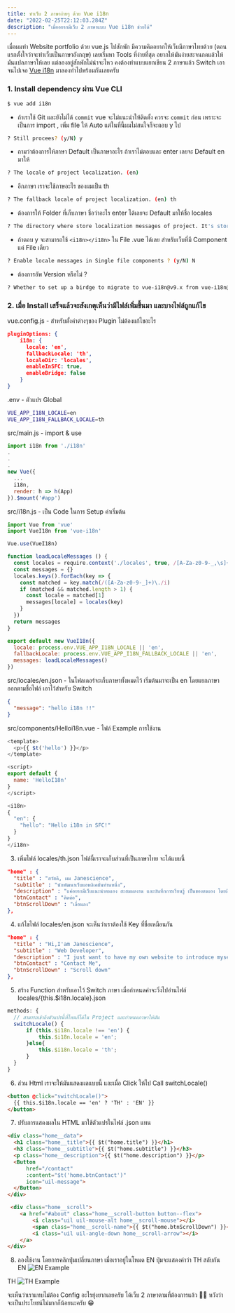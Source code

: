 ```yaml
---
title: ทำเว็บ 2 ภาษาง่ายๆ ด้วย Vue i18n
date: "2022-02-25T22:12:03.284Z"
description: "เมื่ออยากมีเว็บ 2 ภาษาแบบ Vue i18n ช่วยได้"
---
```


เมื่อผมทำ Website portfolio ด้วย vue.js ไปสักพัก มีความคิดอยากให้เว็บมีภาษาไทยด้วย (ตอนแรกตั้งใจว่าจะทำเว็บเป็นภาษาอังกฤษ) เลยเริ่มหา Tools ที่ง่ายที่สุด อยากให้มันง่ายสะจนกดแล้วให้มันแปลภาษาให้เลย แต่ลองอยู่สักพักไม่น่าจะไหว คงต้องทำแบบแยกเขียน 2 ภาษาแล้ว Switch เอา จนไปเจอ [Vue i18n](https://kazupon.github.io/vue-i18n/installation.html#compatibility-note) มาลองทำไปพร้อมกันเลยครับ

### 1. Install dependency ผ่าน Vue CLI

```bash
$ vue add i18n
```

- ถ้าเราใช้ Git และยังไม่ได้ `commit` vue จะไม่แนะนำให้ติดตั้ง ควรจะ `commit` ก่อน เพราะจะเป็นการ import , เพิ่ม file ให้ Auto แต่ในที่นี้ผมไม่สนใจก็จะตอบ y ไป
```bash
? Still procees? (y/N) y
```

- ถามว่าต้องการให้ภาษา Default เป็นภาษาอะไร ถ้าเราไม่ตอบและ enter เลยจะ Default en มาให้

```bash
? The locale of project localization. (en) 
```

- อีกภาษา เราจะใช้ภาษอะไร ของผมเป็น th
```bash
? The fallback locale of project localization. (en) th
```

- ต้องการให้ Folder ที่เก็บภาษา ชื่อว่าอะไร enter ได้เลยจะ Default มาให้ชื่อ locales
```bash
? The directory where store localization messages of project. It's stored under `src` directory. (locales)
```

- ถ้าตอบ y จะสามารถใช้ `<i18n></i18n>` ใน File .vue ได้เลย สำหรับเว็บที่มี Component แค่ File เดียว
```bash
? Enable locale messages in Single file components ? (y/N) N 
```

- ต้องการอัพ Version หรือไม่ ?
```bash
? Whether to set up a birdge to migrate to vue-i18n@v9.x from vue-i18n@v8.26 ? (y/N) N
```


### 2. เมื่อ Install เสร็จแล้วจะสังเกตุเห็นว่ามีไฟล์เพิ่มขึ้นมา และบางไฟล์ถูกแก้ไข

vue.config.js - สำหรับตั้งค่าต่างๆของ Plugin ไม่ต้องแก้ไขอะไร

```json
pluginOptions: {
    i18n: {
      locale: 'en',
      fallbackLocale: 'th',
      localeDir: 'locales',
      enableInSFC: true,
      enableBridge: false
    }
}
```

.env - ตัวแปร Global

```bash
VUE_APP_I18N_LOCALE=en
VUE_APP_I18N_FALLBACK_LOCALE=th

```

src/main.js - import & use

```js
import i18n from './i18n'
.
.
.
new Vue({
  ...
  i18n,
  render: h => h(App)
}).$mount('#app')
```

src/i18n.js - เป็น Code ในการ Setup ค่าเริ่มต้น

```js
import Vue from 'vue'
import VueI18n from 'vue-i18n'

Vue.use(VueI18n)

function loadLocaleMessages () {
  const locales = require.context('./locales', true, /[A-Za-z0-9-_,\s]+\.json$/i)
  const messages = {}
  locales.keys().forEach(key => {
    const matched = key.match(/([A-Za-z0-9-_]+)\./i)
    if (matched && matched.length > 1) {
      const locale = matched[1]
      messages[locale] = locales(key)
    }
  })
  return messages
}

export default new VueI18n({
  locale: process.env.VUE_APP_I18N_LOCALE || 'en',
  fallbackLocale: process.env.VUE_APP_I18N_FALLBACK_LOCALE || 'en',
  messages: loadLocaleMessages()
})

```

src/locales/en.json - ในโฟลเดอร์จะเก็บภาษาทั้งหมดไว้ เริ่มต้นมาจะเป็น en โดยแยกภาษาออกตามชื่อไฟล์ เอาไว้สำหรับ Switch


```json
{
  "message": "hello i18n !!"
}
```

src/components/Helloi18n.vue - ไฟล์ Example การใช้งาน
```js
<template>
  <p>{{ $t('hello') }}</p>
</template>

<script>
export default {
  name: 'HelloI18n'
}
</script>

<i18n>
{
  "en": {
    "hello": "Hello i18n in SFC!"
  }
}
</i18n>

```

3. เพิ่มไฟล์ locales/th.json ไฟล์นี้เราจะเก็บส่วนที่เป็นภาษาไทย จะได้แบบนี้
  
```json
"home" : {
  "title" : "สวัสดี, ผม Janescience",
  "subtitle" : "นักพัฒนาเว็บแอพลิเคชั่นท่านหนึ่ง",
  "description" : "แค่อยากมีเว็บแนะนำตนเอง สะสมผลงาน และบันทึกการเรียนรู้ เป็นของตนเอง โดยมีเนื้อหาเกี่ยวกับสิ่งที่ได้เรียนรู้ต่างๆ ขึ้นอยู่กับความสนใจช่วงนั้นๆ",
  "btnContact" : "ติดต่อ",
  "btnScrollDown" : "เลื่อนลง"
},
```

4. แก้ไขไฟล์ locales/en.json จะเห็นว่าเราต้องใช้ Key ที่ชื่อเหมือนกัน

```json
"home" : {
  "title" : "Hi,I'am Janescience",
  "subtitle" : "Web Developer",
  "description" : "I just want to have my own website to introduce myself, portfolio , and record learning of my own with content about what I have learned. depending on the interest in that period.",
  "btnContact" : "Contact Me",
  "btnScrollDown" : "Scroll down"
},
```

5. สร้าง Function สำหรับเอาไว้ Switch ภาษา เมื่อกำหนดค่าจะวิ่งไปอ่านไฟล์ locales/{this.$i18n.locale}.json

```js
methods: {
  // สามารถเข้าถึงตัวแปรนี้ที่ไหนก็ได้ใน Project และกำหนดภาษาให้มัน
  switchLocale() {
      if (this.$i18n.locale !== 'en') {
          this.$i18n.locale = 'en';
      }else{
          this.$i18n.locale = 'th';
      }
  }
}
```

6. ส่วน Html เราจะให้มันแสดงผลแบบนี้ และเมื่อ Click ให้ไป Call switchLocale()

```html
<button @click="switchLocale()">
  {{ this.$i18n.locale == 'en' ? 'TH' : 'EN' }}
</button>
```

7. ปรับการแสดงผลใน HTML มาใช้ตัวแปรในไฟล์ .json แทน
   
```html
<div class="home__data">
  <h1 class="home__title">{{ $t("home.title") }}</h1>
  <h3 class="home__subtitle">{{ $t("home.subtitle") }}</h3>
  <p class="home__description">{{ $t("home.description") }}</p>
  <Button 
      href="/contact" 
      :content="$t('home.btnContact')" 
      icon="uil-message">
  </Button>
</div>

 <div class="home__scroll">
    <a href="#about" class="home__scroll-button button--flex">
        <i class="uil uil-mouse-alt home__scroll-mouse"></i>
        <span class="home__scroll-name">{{ $t("home.btnScrollDown") }}</span>
        <i class="uil uil-angle-down home__scroll-arrow"></i>
    </a>
</div>
```
8. ลองใช้งาน โดยการคลิกปุ่มเปลี่ยนภาษา เมื่อเราอยู่ในโหมด EN ปุ่มจะแสดงคำว่า TH สลับกัน
​​
EN
![EN Example](ex-en.png)

TH
![TH Example](ex-th.png)

จะเห็นว่าเราแทบไม่ต้อง Config อะไรยุ่งยากเลยครับ ได้เว็บ 2 ภาษาตามที่ต้องการแล้ว 👏🏻 หวังว่าจะเป็นประโยชน์ไม่มากก็น้อยนะครับ 😁